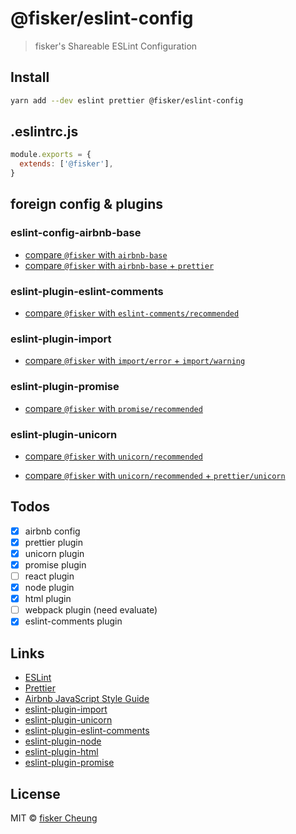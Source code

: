 # @fisker/eslint-config

> fisker's Shareable ESLint Configuration

## Install

```sh
yarn add --dev eslint prettier @fisker/eslint-config
```

## .eslintrc.js

```js
module.exports = {
  extends: ['@fisker'],
}
```

## foreign config & plugins

### eslint-config-airbnb-base

- [compare `@fisker` with `airbnb-base`](https://github.com/fisker/shared-configs/tree/master/packages/eslint-config/docs/compare-fisker-airbnb.md)
- [compare `@fisker` with `airbnb-base` + `prettier`](.https://github.com/fisker/shared-configs/tree/master/packages/eslint-config/docs/compare-fisker-airbnb-prettier.md)

### eslint-plugin-eslint-comments

- [compare `@fisker` with `eslint-comments/recommended`](.https://github.com/fisker/shared-configs/tree/master/packages/eslint-config/docs/compare-fisker-eslint-comments.md)

### eslint-plugin-import

- [compare `@fisker` with `import/error` + `import/warning`](.https://github.com/fisker/shared-configs/tree/master/packages/eslint-config/docs/compare-fisker-import.md)

### eslint-plugin-promise

- [compare `@fisker` with `promise/recommended`](.https://github.com/fisker/shared-configs/tree/master/packages/eslint-config/docs/compare-fisker-promise.md)

### eslint-plugin-unicorn

- [compare `@fisker` with `unicorn/recommended`](.https://github.com/fisker/shared-configs/tree/master/packages/eslint-config/docs/compare-fisker-unicorn.md)

- [compare `@fisker` with `unicorn/recommended` + `prettier/unicorn`](.https://github.com/fisker/shared-configs/tree/master/packages/eslint-config/docs/compare-fisker-unicorn-prettier.md)

## Todos

- [x] airbnb config
- [x] prettier plugin
- [x] unicorn plugin
- [x] promise plugin
- [ ] react plugin
- [x] node plugin
- [x] html plugin
- [ ] webpack plugin (need evaluate)
- [x] eslint-comments plugin

## Links

- [ESLint](https://eslint.org/)
- [Prettier](https://prettier.io/)
- [Airbnb JavaScript Style Guide](https://github.com/airbnb/javascript)
- [eslint-plugin-import](https://github.com/benmosher/eslint-plugin-import)
- [eslint-plugin-unicorn](https://github.com/sindresorhus/eslint-plugin-unicorn)
- [eslint-plugin-eslint-comments](https://github.com/mysticatea/eslint-plugin-eslint-comments)
- [eslint-plugin-node](https://github.com/mysticatea/eslint-plugin-node)
- [eslint-plugin-html](https://github.com/BenoitZugmeyer/eslint-plugin-html)
- [eslint-plugin-promise](https://github.com/xjamundx/eslint-plugin-promise)

## License

MIT © [fisker Cheung](https://www.fiskercheung.com/)

